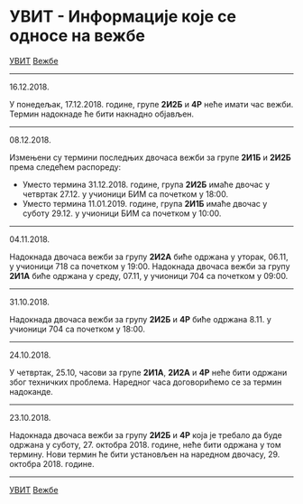 # УВИТ - Информације које се односе на вежбе

[УВИТ](../../README.md) [Вежбе](../README.md)

---

16.12.2018.

У понедељак, 17.12.2018. године, групе **2И2Б** и **4Р** неће имати час вежби. Термин надокнаде ће бити накнадно објављен.

---

08.12.2018.

Измењени су термини последњих двочаса вежби за групе **2И1Б** и **2И2Б** према следећем распореду:
- Уместо термина 31.12.2018. године, група **2И2Б** имаће двочас у четвртак 27.12. у учионици БИМ са почетком у 18:00.
- Уместо термина 11.01.2019. године, група **2И1Б** имаће двочас у суботу 29.12. у учионици БИМ са почетком у 10:00.

---

04.11.2018.

Надокнада двочаса вежби за групу **2И2А**  биће одржана у уторак, 06.11, у учионици 718 са почетком у 19:00.
Надокнада двочаса вежби за групу **2И1А**  биће одржана у среду, 07.11, у учионици 704 са почетком у 09:00.

---

31.10.2018.

Надокнада двочаса вежби за групу **2И2Б** и **4Р** биће одржана 8.11. у учионици 704 са почетком у 18:00.

---

24.10.2018.

У четвртак, 25.10, часови за групе **2И1А**, **2И2А** и **4Р** неће бити одржани због техничких проблема. Наредног часа договорићемо се за термин надоканде.

---

23.10.2018.

Надокнада двочаса вежби за групу **2И2Б** и **4Р** која је требало да буде одржана у суботу, 27. октобра 2018. године, неће бити одржана у том термину. Нови термин ће бити установљен на наредном двочасу, 29. октобра 2018. године.

---

[УВИТ](../../README.md) [Вежбе](../README.md)